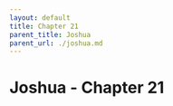 ```yaml
---
layout: default
title: Chapter 21
parent_title: Joshua
parent_url: ./joshua.md
---
```


# Joshua - Chapter 21
